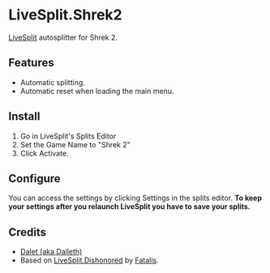 LiveSplit.Shrek2
================
[LiveSplit](http://livesplit.org/) autosplitter for Shrek 2.

Features
--------
* Automatic splitting.
* Automatic reset when loading the main menu.

Install
-------
1. Go in LiveSplit's Splits Editor
2. Set the Game Name to "Shrek 2"
3. Click Activate.

Configure
---------
You can access the settings by clicking Settings in the splits editor. **To keep your settings after you relaunch LiveSplit you have to save your splits.**

Credits
-------
* [Dalet (aka Dalleth)](http://twitch.tv/dalleth_)
* Based on [LiveSplit.Dishonored](https://github.com/fatalis/LiveSplit.Dishonored) by [Fatalis](http://twitch.tv/fatalis_).
